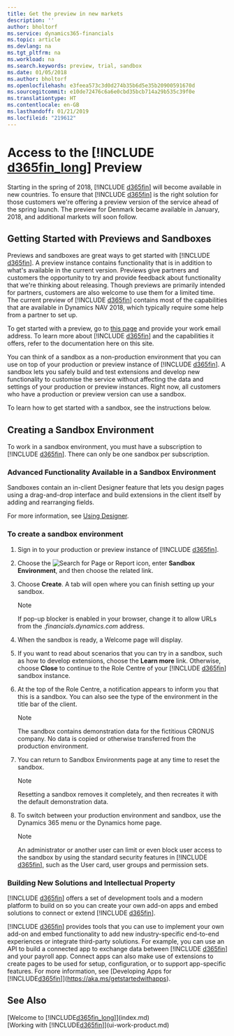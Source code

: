 ```yaml
---
title: Get the preview in new markets
description: ''
author: bholtorf
ms.service: dynamics365-financials
ms.topic: article
ms.devlang: na
ms.tgt_pltfrm: na
ms.workload: na
ms.search.keywords: preview, trial, sandbox
ms.date: 01/05/2018
ms.author: bholtorf
ms.openlocfilehash: e3feea573c3d0d274b35b6d5e35b20900591670d
ms.sourcegitcommit: e10de72476c6a6e0cbd35bcb714a29b535c39f0e
ms.translationtype: HT
ms.contentlocale: en-GB
ms.lasthandoff: 01/21/2019
ms.locfileid: "219612"
---
```

# <a name="access-to-the-include-d365finlongincludesd365finlongmdmd-preview"></a>Access to the [!INCLUDE [d365fin_long](includes/d365fin_long_md.md)] Preview
Starting in the spring of 2018, [!INCLUDE [d365fin](includes/d365fin_md.md)] will become available in new countries. To ensure that [!INCLUDE [d365fin](includes/d365fin_md.md)] is the right solution for those customers we're offering a preview version of the service ahead of the spring launch. The preview for Denmark became available in January, 2018, and additional markets will soon follow.  

## <a name="getting-started-with-previews-and-sandboxes"></a>Getting Started with Previews and Sandboxes 
Previews and sandboxes are great ways to get started with [!INCLUDE [d365fin](includes/d365fin_md.md)]. A preview instance contains functionality that is in addition to what's available in the current version. Previews give partners and customers the opportunity to try and provide feedback about functionality that we're thinking about releasing. Though previews are primarily intended for partners, customers are also welcome to use them for a limited time. The current preview of [!INCLUDE [d365fin](includes/d365fin_md.md)] contains most of the capabilities that are available in Dynamics NAV 2018, which typically require some help from a partner to set up. 

To get started with a preview, go to [this page](https://go.microsoft.com/fwlink/?linkid=866045) and provide your work email address. To learn more about [!INCLUDE [d365fin](includes/d365fin_md.md)] and the capabilities it offers, refer to the documentation here on this site.

You can think of a sandbox as a non-production environment that you can use on top of your production or preview instance of [!INCLUDE [d365fin](includes/d365fin_md.md)]. A sandbox lets you safely build and test extensions and develop new functionality to customise the service without affecting the data and settings of your production or preview instances. Right now, all customers who have a production or preview version can use a sandbox. 

To learn how to get started with a sandbox, see the instructions below.

## <a name="creating-a-sandbox-environment"></a>Creating a Sandbox Environment
To work in a sandbox environment, you must have a subscription to [!INCLUDE [d365fin](includes/d365fin_md.md)]. There can only be one sandbox per subscription.

### <a name="advanced-functionality-available-in-a-sandbox-environment"></a>Advanced Functionality Available in a Sandbox Environment
Sandboxes contain an in-client Designer feature that lets you design pages using a drag-and-drop interface and build extensions in the client itself by adding and rearranging fields.

For more information, see [Using Designer](https://docs.microsoft.com/en-us/dynamics-nav/developer/devenv-inclient-designer).

### <a name="to-create-a-sandbox-environment"></a>To create a sandbox environment
1. Sign in to your production or preview instance of [!INCLUDE [d365fin](includes/d365fin_md.md)].  
2. Choose the ![Search for Page or Report](media/ui-search/search_small.png "Search for Page or Report icon") icon, enter **Sandbox Environment**, and then choose the related link.
3. Choose **Create**. A tab will open where you can finish setting up your sandbox.
  
   > [!Note]
   > If pop-up blocker is enabled in your browser, change it to allow URLs from the *.financials.dynamics.com* address.  
  
4. When the sandbox is ready, a Welcome page will display.  
5. If you want to read about scenarios that you can try in a sandbox, such as how to develop extensions, choose the **Learn more** link. Otherwise, choose **Close** to continue to the Role Centre of your [!INCLUDE [d365fin](includes/d365fin_md.md)] sandbox instance.  
6. At the top of the Role Centre, a notification appears to inform you that this is a sandbox. You can also see the type of the environment in the title bar of the client.
  
   > [!Note]
   > The sandbox contains demonstration data for the fictitious CRONUS company. No data is copied or otherwise transferred from the production environment.  
  
7. You can return to Sandbox Environments page at any time to reset the sandbox.
  
   > [!Note]
   > Resetting a sandbox removes it completely, and then recreates it with the default demonstration data.  
  
8. To switch between your production environment and sandbox, use the Dynamics 365 menu or the Dynamics home page.
  
   > [!Note]
   > An administrator or another user can limit or even block user access to the sandbox by using the standard security features in [!INCLUDE [d365fin](includes/d365fin_md.md)], such as the User card, user groups and permission sets.  
  
### <a name="building-new-solutions-and-intellectual-property"></a>Building New Solutions and Intellectual Property
[!INCLUDE [d365fin](includes/d365fin_md.md)] offers a set of development tools and a modern platform to build on so you can create your own add-on apps and embed solutions to connect or extend [!INCLUDE [d365fin](includes/d365fin_md.md)].

[!INCLUDE [d365fin](includes/d365fin_md.md)] provides tools that you can use to implement your own add-on and embed functionality to add new industry-specific end-to-end experiences or integrate third-party solutions. For example, you can use an API to build a connected app to exchange data between [!INCLUDE [d365fin](includes/d365fin_md.md)] and your payroll app. Connect apps can also make use of extensions to create pages to be used for setup, configuration, or to support app-specific features. For more information, see [Developing Apps for [!INCLUDE[d365fin](includes/d365fin_md.md)]](https://aka.ms/getstartedwithapps).

## <a name="see-also"></a>See Also
[Welcome to [!INCLUDE[d365fin_long](includes/d365fin_long_md.md)]](index.md)  
[Working with [!INCLUDE[d365fin](includes/d365fin_md.md)]](ui-work-product.md)  